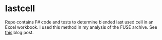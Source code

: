 # lastcell
Repo contains F# code and tests to determine blended last used cell in an Excel workbook.  I used this method in my analysis of the FUSE archive.  See [this](http://bit.ly/fuseexcel) blog post.